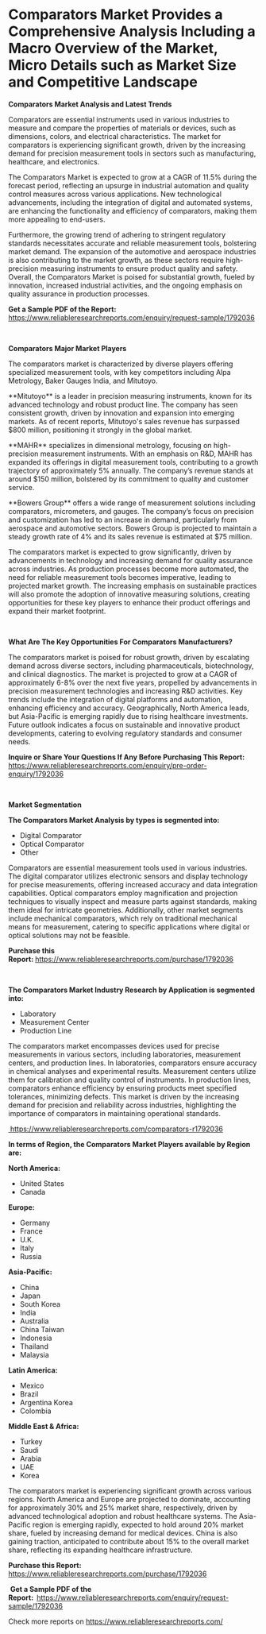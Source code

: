 <p><h1>Comparators Market Provides a Comprehensive Analysis Including a Macro Overview of the Market, Micro Details such as Market Size and Competitive Landscape</h1></p><p><strong>Comparators Market Analysis and Latest Trends</strong></p>
<p><p>Comparators are essential instruments used in various industries to measure and compare the properties of materials or devices, such as dimensions, colors, and electrical characteristics. The market for comparators is experiencing significant growth, driven by the increasing demand for precision measurement tools in sectors such as manufacturing, healthcare, and electronics.</p><p>The Comparators Market is expected to grow at a CAGR of 11.5% during the forecast period, reflecting an upsurge in industrial automation and quality control measures across various applications. New technological advancements, including the integration of digital and automated systems, are enhancing the functionality and efficiency of comparators, making them more appealing to end-users.</p><p>Furthermore, the growing trend of adhering to stringent regulatory standards necessitates accurate and reliable measurement tools, bolstering market demand. The expansion of the automotive and aerospace industries is also contributing to the market growth, as these sectors require high-precision measuring instruments to ensure product quality and safety. Overall, the Comparators Market is poised for substantial growth, fueled by innovation, increased industrial activities, and the ongoing emphasis on quality assurance in production processes.</p></p>
<p><strong>Get a Sample PDF of the Report:&nbsp;</strong> <a href="https://www.reliableresearchreports.com/enquiry/request-sample/1792036?utm_campaign=3131&utm_medium=2&utm_source=Github&utm_content=ia&utm_term=10042025&utm_id=comparators">https://www.reliableresearchreports.com/enquiry/request-sample/1792036</a></p>
<p>&nbsp;</p>
<p><strong>Comparators Major Market Players</strong></p>
<p><p>The comparators market is characterized by diverse players offering specialized measurement tools, with key competitors including Alpa Metrology, Baker Gauges India, and Mitutoyo. </p><p>**Mitutoyo** is a leader in precision measuring instruments, known for its advanced technology and robust product line. The company has seen consistent growth, driven by innovation and expansion into emerging markets. As of recent reports, Mitutoyo's sales revenue has surpassed $800 million, positioning it strongly in the global market.</p><p>**MAHR** specializes in dimensional metrology, focusing on high-precision measurement instruments. With an emphasis on R&D, MAHR has expanded its offerings in digital measurement tools, contributing to a growth trajectory of approximately 5% annually. The company’s revenue stands at around $150 million, bolstered by its commitment to quality and customer service.</p><p>**Bowers Group** offers a wide range of measurement solutions including comparators, micrometers, and gauges. The company’s focus on precision and customization has led to an increase in demand, particularly from aerospace and automotive sectors. Bowers Group is projected to maintain a steady growth rate of 4% and its sales revenue is estimated at $75 million.</p><p>The comparators market is expected to grow significantly, driven by advancements in technology and increasing demand for quality assurance across industries. As production processes become more automated, the need for reliable measurement tools becomes imperative, leading to projected market growth. The increasing emphasis on sustainable practices will also promote the adoption of innovative measuring solutions, creating opportunities for these key players to enhance their product offerings and expand their market footprint.</p></p>
<p>&nbsp;</p>
<p><strong>What Are The Key Opportunities For Comparators Manufacturers?</strong></p>
<p><p>The comparators market is poised for robust growth, driven by escalating demand across diverse sectors, including pharmaceuticals, biotechnology, and clinical diagnostics. The market is projected to grow at a CAGR of approximately 6-8% over the next five years, propelled by advancements in precision measurement technologies and increasing R&D activities. Key trends include the integration of digital platforms and automation, enhancing efficiency and accuracy. Geographically, North America leads, but Asia-Pacific is emerging rapidly due to rising healthcare investments. Future outlook indicates a focus on sustainable and innovative product developments, catering to evolving regulatory standards and consumer needs.</p></p>
<p><strong>Inquire or Share Your Questions If Any Before Purchasing This Report:</strong> <a href="https://www.reliableresearchreports.com/enquiry/pre-order-enquiry/1792036?utm_campaign=3131&utm_medium=2&utm_source=Github&utm_content=ia&utm_term=10042025&utm_id=comparators">https://www.reliableresearchreports.com/enquiry/pre-order-enquiry/1792036</a></p>
<p>&nbsp;</p>
<p><strong>Market Segmentation</strong></p>
<p><strong>The Comparators Market Analysis by types is segmented into:</strong></p>
<p><ul><li>Digital Comparator</li><li>Optical Comparator</li><li>Other</li></ul></p>
<p><p>Comparators are essential measurement tools used in various industries. The digital comparator utilizes electronic sensors and display technology for precise measurements, offering increased accuracy and data integration capabilities. Optical comparators employ magnification and projection techniques to visually inspect and measure parts against standards, making them ideal for intricate geometries. Additionally, other market segments include mechanical comparators, which rely on traditional mechanical means for measurement, catering to specific applications where digital or optical solutions may not be feasible.</p></p>
<p><strong>Purchase this Report:&nbsp;</strong><a href="https://www.reliableresearchreports.com/purchase/1792036?utm_campaign=3131&utm_medium=2&utm_source=Github&utm_content=ia&utm_term=10042025&utm_id=comparators">https://www.reliableresearchreports.com/purchase/1792036</a></p>
<p>&nbsp;</p>
<p><strong>The Comparators Market Industry Research by Application is segmented into:</strong></p>
<p><ul><li>Laboratory</li><li>Measurement Center</li><li>Production Line</li></ul></p>
<p><p>The comparators market encompasses devices used for precise measurements in various sectors, including laboratories, measurement centers, and production lines. In laboratories, comparators ensure accuracy in chemical analyses and experimental results. Measurement centers utilize them for calibration and quality control of instruments. In production lines, comparators enhance efficiency by ensuring products meet specified tolerances, minimizing defects. This market is driven by the increasing demand for precision and reliability across industries, highlighting the importance of comparators in maintaining operational standards.</p></p>
<p><a href="https://www.reliableresearchreports.com/comparators-r1792036?utm_campaign=3131&utm_medium=2&utm_source=Github&utm_content=ia&utm_term=10042025&utm_id=comparators">&nbsp;https://www.reliableresearchreports.com/comparators-r1792036</a></p>
<p><strong>In terms of Region, the Comparators Market Players available by Region are:</strong></p>
<p>
    <p> <strong> North America: </strong>
        <ul>
            <li>United States</li>
            <li>Canada</li>
        </ul>
        </p> 
    <p> <strong> Europe: </strong>
        <ul>
            <li>Germany</li>
            <li>France</li>
            <li>U.K.</li>
            <li>Italy</li>
            <li>Russia</li>
        </ul>
        </p> 
    <p> <strong> Asia-Pacific: </strong>
        <ul>
            <li>China</li>
            <li>Japan</li>
            <li>South Korea</li>
            <li>India</li>
            <li>Australia</li>
            <li>China Taiwan</li>
            <li>Indonesia</li>
            <li>Thailand</li>
            <li>Malaysia</li>
        </ul>
        </p> 
    <p> <strong> Latin America: </strong>
        <ul>
            <li>Mexico</li>
            <li>Brazil</li>
            <li>Argentina Korea</li>
            <li>Colombia</li>
        </ul>
        </p> 
    <p> <strong> Middle East & Africa: </strong>
        <ul>
            <li>Turkey</li>
            <li>Saudi</li>
            <li>Arabia</li>
            <li>UAE</li>
            <li>Korea</li>
        </ul>
    </p>
    </p>
<p><p>The comparators market is experiencing significant growth across various regions. North America and Europe are projected to dominate, accounting for approximately 30% and 25% market share, respectively, driven by advanced technological adoption and robust healthcare systems. The Asia-Pacific region is emerging rapidly, expected to hold around 20% market share, fueled by increasing demand for medical devices. China is also gaining traction, anticipated to contribute about 15% to the overall market share, reflecting its expanding healthcare infrastructure.</p></p>
<p><strong>Purchase this Report: </strong><a href="https://www.reliableresearchreports.com/purchase/1792036?utm_campaign=3131&utm_medium=2&utm_source=Github&utm_content=ia&utm_term=10042025&utm_id=comparators">https://www.reliableresearchreports.com/purchase/1792036</a></p>
<p>&nbsp;<strong>Get a Sample PDF of the Report:&nbsp;&nbsp;</strong><a href="https://www.reliableresearchreports.com/enquiry/request-sample/1792036?utm_campaign=3131&utm_medium=2&utm_source=Github&utm_content=ia&utm_term=10042025&utm_id=comparators">https://www.reliableresearchreports.com/enquiry/request-sample/1792036</a></p>
<p><strong></strong></p>
<p>Check more reports on <a href="https://www.reliableresearchreports.com/?utm_campaign=3131&utm_medium=2&utm_source=Github&utm_content=ia&utm_term=10042025&utm_id=comparators">https://www.reliableresearchreports.com/</a></p>